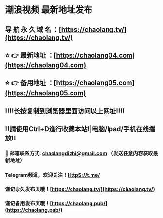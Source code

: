 # 潮浪视频 最新地址发布

## 导 航 永 久 域 名 ：[https://chaolang.tv/](https://chaolang.tv/)

## ⭐️ 👉 最新地址 ：[https://chaolang04.com](https://chaolang04.com)

## ⭐️ 👉 备用地址 ：[https://chaolang05.com](https://chaolang05.com)


## ‼️‼️长按复制到浏览器里面访问以上网址‼️‼️

## ‼️請使用Ctrl+D進行收藏本站!|电脑/Ipad/手机在线播放‼️

### 📧 邮箱联系方式: [chaolangdizhi@gmail.com](mailto:chaolangdizhi@gmail.com) （发送任意内容获取最新地址）

### Telegram频道，欢迎关注！[HttpS://t.me/](https://t.me/)

### 谨记永久发布页哦！[https://chaolang.tv/](https://chaolang.tv/)

### 谨记备用发布页哦！[https://chaolang.pub/](https://chaolang.pub/)
